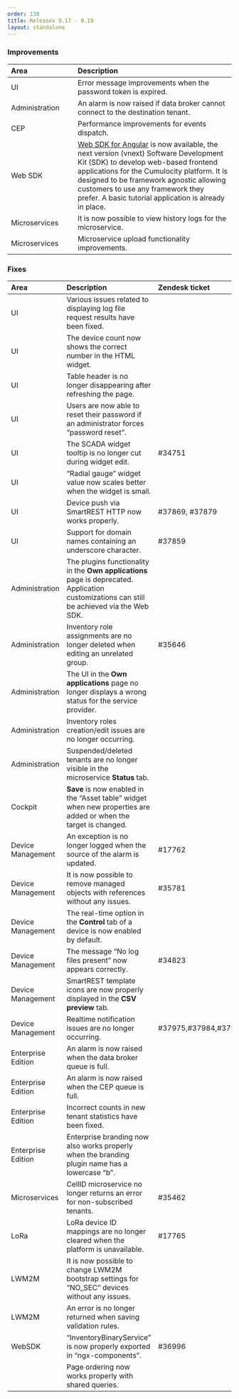 ```yaml
---
order: 130
title: Releases 9.17 - 9.19
layout: standalone
---
```


### Improvements

<table>
<col width = 150>
<thead>
<tr>
<th style="text-align:left">Area</th>
<th style="text-align:left">Description</th>
</tr>
</thead>
<tbody>
<tr>
<td style="text-align:left">UI</td>
<td style="text-align:left">Error message improvements when the password token is expired.</td>
</tr>
<tr>
<td style="text-align:left">Administration</td>
<td style="text-align:left">An alarm is now raised if data broker cannot connect to the destination tenant.</td>
</tr>
<tr>
<td style="text-align:left">CEP</td>
<td style="text-align:left">Performance improvements for events dispatch.</td>
</tr>
<tr>
<td style="text-align:left">Web SDK</td>
<td style="text-align:left"><a href="/guides/web/angular" class="no-ajaxy">Web SDK for Angular</a> is now available, the next version (vnext) Software Development Kit (SDK) to develop web-based frontend applications for the Cumulocity platform. It is designed to be framework agnostic allowing customers to use any framework they prefer. A basic tutorial application is already in place.</td>
</tr>
<tr>
<td style="text-align:left">Microservices</td>
<td style="text-align:left">It is now possible to view history logs for the microservice.</td>
</tr>
<tr>
<td style="text-align:left">Microservices</td>
<td style="text-align:left">Microservice upload functionality improvements.</td>
</tr>
</tbody>
</table>

### Fixes

<table>
<colgroup><col width="150">
</colgroup><thead>
<tr>
<th style="text-align:left">Area</th>
<th style="text-align:left">Description</th>
<th style="text-align:left">Zendesk ticket</th>
</tr>
</thead>
<tbody>
<tr>
<td style="text-align:left">UI</td>
<td style="text-align:left">Various issues related to displaying log file request results have been fixed. </td>
<td> </td>
</tr>
<tr>
<td style="text-align:left">UI</td>
<td style="text-align:left">The device count now shows the correct number in the HTML widget.</td>
<td> </td>
</tr>
<tr>
<td style="text-align:left">UI</td>
<td style="text-align:left">Table header is no longer disappearing after refreshing the page.</td>
<td> </td>
</tr>
<tr>
<td style="text-align:left">UI</td>
<td style="text-align:left">Users are now able to reset their password if an administrator forces “password reset”.</td>
<td> </td>
</tr>
<tr>
<td style="text-align:left">UI</td>
<td style="text-align:left">The SCADA widget tooltip is no longer cut during widget edit.</td>
<td style="text-align:left">#34751</td>
</tr>
<tr>
<td style="text-align:left">UI</td>
<td style="text-align:left">“Radial gauge” widget value now scales better when the widget is small.</td>
<td> </td>
</tr>
<tr>
<td style="text-align:left">UI</td>
<td style="text-align:left">Device push via SmartREST HTTP now works properly.</td>
<td> #37869, #37879</td>
</tr>
<tr>
<td style="text-align:left">UI</td>
<td style="text-align:left">Support for domain names containing an underscore character.</td>
<td> #37859</td>
</tr>
<tr>
<td style="text-align:left">Administration</td>
<td style="text-align:left">The plugins functionality in the <strong>Own applications</strong> page is deprecated. Application customizations can still be achieved via the Web SDK.</td>
<td> </td>
</tr>
<tr>
<td style="text-align:left">Administration</td>
<td style="text-align:left">Inventory role assignments are no longer deleted when editing an unrelated group.</td>
<td style="text-align:left">#35646</td>
</tr>
<tr>
<td style="text-align:left">Administration</td>
<td style="text-align:left">The UI in the <strong>Own applications</strong> page no longer displays a wrong status for the service provider.</td>
<td> </td>
</tr>
<tr>
<td style="text-align:left">Administration</td>
<td style="text-align:left">Inventory roles creation/edit issues are no longer occurring.</td>
<td> </td>
</tr>
<tr>
<td style="text-align:left">Administration</td>
<td style="text-align:left">Suspended/deleted tenants are no longer visible in the microservice <strong>Status</strong> tab.</td>
<td> </td>
</tr>
<tr>
<td style="text-align:left">Cockpit</td>
<td style="text-align:left"><strong>Save</strong> is now enabled in the “Asset table” widget when new properties are added or when the target is changed.</td>
<td> </td>
</tr>
<tr>
<td style="text-align:left">Device Management</td>
<td style="text-align:left">An exception is no longer logged when the source of the alarm is updated.</td>
<td style="text-align:left">#17762</td>
</tr>
<tr>
<td style="text-align:left">Device Management</td>
<td style="text-align:left">It is now possible to remove managed objects with references without any issues.</td>
<td style="text-align:left">#35781</td>
</tr>
<tr>
<td style="text-align:left">Device Management</td>
<td style="text-align:left">The real-time option in the <strong>Control</strong> tab of a device is now enabled by default.</td>
<td> </td>
</tr>
<tr>
<td style="text-align:left">Device Management</td>
<td style="text-align:left">The message “No log files present” now appears correctly.</td>
<td style="text-align:left">#34823</td>
</tr>
<tr>
<td style="text-align:left">Device Management</td>
<td style="text-align:left">SmartREST template icons are now properly displayed in the <strong>CSV preview</strong> tab.</td>
<td> </td>
</tr>
<tr>
<td style="text-align:left">Device Management</td>
<td style="text-align:left">Realtime notification issues are no longer  occurring.</td>
<td> #37975,#37984,#37991</td>
</tr>
<tr>
<td style="text-align:left">Enterprise Edition</td>
<td style="text-align:left">An alarm is now raised when the data broker queue is full.</td>
<td> </td>
</tr>
<tr>
<td style="text-align:left">Enterprise Edition</td>
<td style="text-align:left">An alarm is now raised when the CEP queue is full.</td>
<td> </td>
</tr>
<tr>
<td style="text-align:left">Enterprise Edition</td>
<td style="text-align:left">Incorrect counts in new tenant statistics have been fixed.</td>
<td> </td>
</tr>
<tr>
<td style="text-align:left">Enterprise Edition</td>
<td style="text-align:left">Enterprise branding now also works properly when the branding plugin name has a lowercase “b”.</td>
<td> </td>
</tr>
<tr>
<td style="text-align:left">Microservices</td>
<td style="text-align:left">CellID microservice no longer returns an error for non-subscribed tenants.</td>
<td style="text-align:left">#35462</td>
</tr>
<tr>
<td style="text-align:left">LoRa</td>
<td style="text-align:left">LoRa device ID mappings are no longer cleared when the platform is unavailable.</td>
<td style="text-align:left">#17765</td>
</tr>
<tr>
<td style="text-align:left">LWM2M</td>
<td style="text-align:left">It is now possible to change LWM2M bootstrap settings for “NO_SEC” devices without any issues. </td>
<td> </td>
</tr>
<tr>
<td style="text-align:left">LWM2M</td>
<td style="text-align:left">An error is no longer returned when saving validation rules.</td>
<td> </td>
</tr>
<tr>
<td style="text-align:left">WebSDK</td>
<td style="text-align:left">“InventoryBinaryService” is now properly exported in “ngx-components”.</td>
<td style="text-align:left">#36996</td>
</tr>
<tr>
<td style="text-align:left"></td>
<td style="text-align:left">Page ordering now works properly with shared queries.</td>
<td> </td>
</tr>
</tbody>
</table>